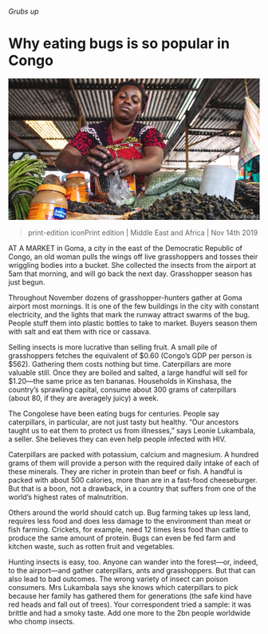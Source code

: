 ###### Grubs up

# Why eating bugs is so popular in Congo 

![image](images/20191116_MAP003_0.jpg) 

> print-edition iconPrint edition | Middle East and Africa | Nov 14th 2019 

AT A MARKET in Goma, a city in the east of the Democratic Republic of Congo, an old woman pulls the wings off live grasshoppers and tosses their wriggling bodies into a bucket. She collected the insects from the airport at 5am that morning, and will go back the next day. Grasshopper season has just begun. 

Throughout November dozens of grasshopper-hunters gather at Goma airport most mornings. It is one of the few buildings in the city with constant electricity, and the lights that mark the runway attract swarms of the bug. People stuff them into plastic bottles to take to market. Buyers season them with salt and eat them with rice or cassava. 

Selling insects is more lucrative than selling fruit. A small pile of grasshoppers fetches the equivalent of $0.60 (Congo’s GDP per person is $562). Gathering them costs nothing but time. Caterpillars are more valuable still. Once they are boiled and salted, a large handful will sell for $1.20—the same price as ten bananas. Households in Kinshasa, the country’s sprawling capital, consume about 300 grams of caterpillars (about 80, if they are averagely juicy) a week. 

The Congolese have been eating bugs for centuries. People say caterpillars, in particular, are not just tasty but healthy. “Our ancestors taught us to eat them to protect us from illnesses,” says Leonie Lukambala, a seller. She believes they can even help people infected with HIV. 

Caterpillars are packed with potassium, calcium and magnesium. A hundred grams of them will provide a person with the required daily intake of each of these minerals. They are richer in protein than beef or fish. A handful is packed with about 500 calories, more than are in a fast-food cheeseburger. But that is a boon, not a drawback, in a country that suffers from one of the world’s highest rates of malnutrition. 

Others around the world should catch up. Bug farming takes up less land, requires less food and does less damage to the environment than meat or fish farming. Crickets, for example, need 12 times less food than cattle to produce the same amount of protein. Bugs can even be fed farm and kitchen waste, such as rotten fruit and vegetables. 

Hunting insects is easy, too. Anyone can wander into the forest—or, indeed, to the airport—and gather caterpillars, ants and grasshoppers. But that can also lead to bad outcomes. The wrong variety of insect can poison consumers. Mrs Lukambala says she knows which caterpillars to pick because her family has gathered them for generations (the safe kind have red heads and fall out of trees). Your correspondent tried a sample: it was brittle and had a smoky taste. Add one more to the 2bn people worldwide who chomp insects. 

